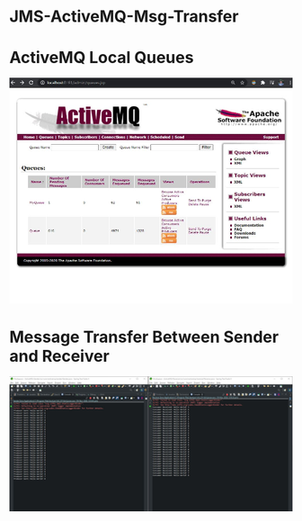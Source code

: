 # JMS-ActiveMQ-Msg-Transfer
# ActiveMQ Local Queues
![alt text](https://raw.githubusercontent.com/pradneshhhh/JMS-ActiveMQ-Msg-Transfer/main/activemq.JPG)

# Message Transfer Between Sender and Receiver
![alt_text](https://raw.githubusercontent.com/pradneshhhh/JMS-ActiveMQ-Msg-Transfer/main/demo.JPG)

